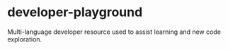 # developer-playground
Multi-language developer resource used to assist learning and new code exploration. 

